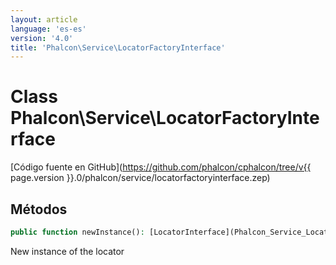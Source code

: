 ```yaml
---
layout: article
language: 'es-es'
version: '4.0'
title: 'Phalcon\Service\LocatorFactoryInterface'
---
```

# Class **Phalcon\Service\LocatorFactoryInterface**

[Código fuente en GitHub](https://github.com/phalcon/cphalcon/tree/v{{ page.version }}.0/phalcon/service/locatorfactoryinterface.zep)

## Métodos

```php
public function newInstance(): [LocatorInterface](Phalcon_Service_LocatorInterface);
```

New instance of the locator